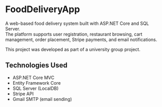 # FoodDeliveryApp

A web-based food delivery system built with ASP.NET Core and SQL Server.  
The platform supports user registration, restaurant browsing, cart management, order placement, Stripe payments, and email notifications.

This project was developed as part of a university group project.

## Technologies Used
- ASP.NET Core MVC
- Entity Framework Core
- SQL Server (LocalDB)
- Stripe API
- Gmail SMTP (email sending)
